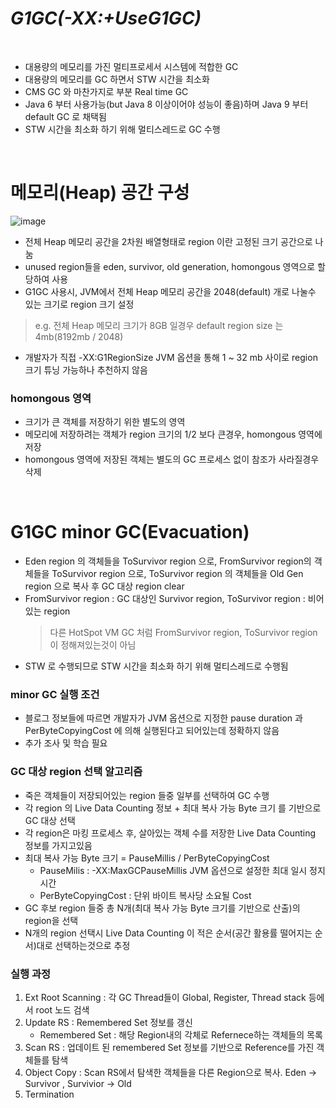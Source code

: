 # ***G1GC(-XX:+UseG1GC)***
<br>

* 대용량의 메모리를 가진 멀티프로세서 시스템에 적합한 GC
* 대용량의 메모리를 GC 하면서 STW 시간을 최소화
* CMS GC 와 마찬가지로 부분 Real time GC
* Java 6 부터 사용가능(but Java 8 이상이어야 성능이 좋음)하며 Java 9 부터 default GC 로 채택됨
* STW 시간을 최소화 하기 위해 멀티스레드로 GC 수행

<br>

# 메모리(Heap) 공간 구성
![image](https://user-images.githubusercontent.com/48702893/85925930-a17c2000-b8d6-11ea-8210-8147f8bb93d4.png)
* 전체 Heap 메모리 공간을 2차원 배열형태로 region 이란 고정된 크기 공간으로 나눔
* unused region들을 eden, survivor, old generation, homongous 영역으로 할당하여 사용
* G1GC 사용시, JVM에서 전체 Heap 메모리 공간을 2048(default) 개로 나눌수 있는 크기로 region 크기 설정
> e.g. 전체 Heap 메모리 크기가 8GB 일경우 default region size 는 4mb(8192mb / 2048)
* 개발자가 직접 -XX:G1RegionSize JVM 옵션을 통해 1 ~ 32 mb 사이로 region 크기 튜닝 가능하나 추천하지 않음

### homongous 영역
* 크기가 큰 객체를 저장하기 위한 별도의 영역
* 메모리에 저장하려는 객체가 region 크기의 1/2 보다 큰경우, homongous 영역에 저장
* homongous 영역에 저장된 객체는 별도의 GC 프로세스 없이 참조가 사라질경우 삭제

<br>

# G1GC minor GC(Evacuation)
* Eden region 의 객체들을 ToSurvivor region 으로, FromSurvivor region의 객체들을 ToSurvivor region 으로, ToSurvivor region 의 객체들을 Old Gen region 으로 복사 후 GC 대상 region clear
* FromSurvivor region : GC 대상인 Survivor region, ToSurvivor region : 비어있는 region
   > 다른 HotSpot VM GC 처럼 FromSurvivor region, ToSurvivor region 이 정해져있는것이 아님
* STW 로 수행되므로 STW 시간을 최소화 하기 위해 멀티스레드로 수행됨

### minor GC 실행 조건 
* 블로그 정보들에 따르면 개발자가 JVM 옵션으로 지정한 pause duration 과 PerByteCopyingCost 에 의해 실행된다고 되어있는데 정확하지 않음
* 추가 조사 및 학습 필요

### GC 대상 region 선택 알고리즘
* 죽은 객체들이 저장되어있는 region 들중 일부를 선택하여 GC 수행
* 각 region 의 Live Data Counting 정보 + 최대 복사 가능 Byte 크기 를 기반으로 GC 대상 선택
* 각 region은 마킹 프로세스 후, 살아있는 객체 수를 저장한 Live Data Counting 정보를 가지고있음
* 최대 복사 가능 Byte 크기 = PauseMillis / PerByteCopyingCost
   * PauseMilis : -XX:MaxGCPauseMillis JVM 옵션으로 설정한 최대 일시 정지 시간
   * PerByteCopyingCost : 단위 바이트 복사당 소요될 Cost
* GC 후보 region 들중 총 N개(최대 복사 가능 Byte 크기를 기반으로 산출)의 region을 선택
* N개의 region 선택시 Live Data Counting 이 적은 순서(공간 활용률 떨어지는 순서)대로 선택하는것으로 추정

### 실행 과정
1. Ext Root Scanning : 각 GC Thread들이 Global, Register, Thread stack 등에서 root 노드 검색
2. Update RS : Remembered Set 정보를 갱신
	* Remembered Set : 해당 Region내의 각체로 Refernece하는 객체들의 목록
3. Scan RS : 업데이트 된 remembered Set 정보를 기반으로 Reference를 가진 객체들를 탐색
4. Object Copy : Scan RS에서 탐색한 객체들을 다른 Region으로 복사. Eden -> Survivor , Survivior -> Old
5. Termination  